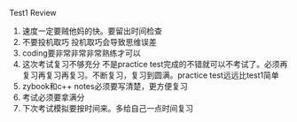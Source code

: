 Test1 Review

1. 速度一定要贼他妈的快。要留出时间检查
2. 不要投机取巧 投机取巧会导致思维误差
3. coding要非常非常非常熟练才可以 
4. 这次考试复习不够充分 不是practice test完成的不错就可以不考试了。必须再复习再复习再复习。不断复习，复习到圆满。practice test远远比test1简单
5. zybook和c++ notes必须要写清楚，更方便复习
6. 考试必须要拿满分
7. 下次考试模拟要按时间来。多给自己一点时间复习